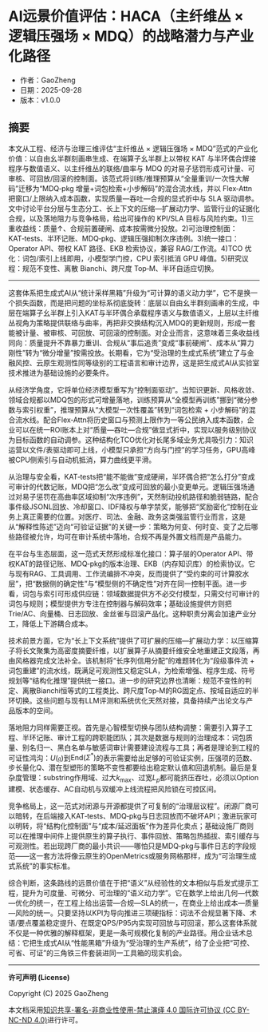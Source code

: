 ﻿# AI远景价值评估：HACA（主纤维丛 × 逻辑压强场 × MDQ）的战略潜力与产业化路径

- 作者：GaoZheng
- 日期：2025-09-28
- 版本：v1.0.0

## 摘要
本文从工程、经济与治理三维评估“主纤维丛 × 逻辑压强场 × MDQ”范式的产业化价值：以自由幺半群刻画串生成、在端算子幺半群上以带权 KAT 与半环偶合焊接程序与数值语义、以主纤维丛的联络/曲率与 MDQ 的对易子惩罚形成可计量、可审核、可回放/回滚的控制面。该范式将训练/推理预算从“全量重训/一次性大解码”迁移为“MDQ‑pkg 增量+词包检索+小步解码”的混合流水线，并以 Flex‑Attn 把窗口/上限纳入成本函数，实现质量—吞吐—合规的显式折中与 SLA 驱动调参。文中讨论平台分层与生态分工、长上下文的压缩—扩展动力学、监管行业的证据化合规，以及落地阻力与竞争格局，给出可操作的 KPI/SLA 目标与风险约束。1)三重收益线：质量↑、合规前置硬闸、成本按需微分投放。2)可治理控制面：KAT‑tests、半环记账、MDQ‑pkg、逻辑压强抑制次序违例。3)统一接口：Operator API、带权 KAT 路径、EKB 检索协议，兼容 RAG/工作流。4)TCO 优化：词包/索引上线即用，小模型学门控，CPU 索引抵消 GPU 峰值。5)研究议程：规范不变性、离散 Bianchi、跨尺度 Top‑M、半环自适应切换。

---

这套体系把生成式AI从“统计采样黑箱”升级为“可计算的语义动力学”，它不是换一个损失函数，而是把问题的坐标系彻底旋转：底层以自由幺半群刻画串的生成，中层在端算子幺半群上引入KAT与半环偶合承载程序语义与数值语义，上层以主纤维丛视角为策略提供联络与曲率，再把非交换结构沉入MDQ的更新规则，形成一套能被计量、被审核、可回放、可回滚的控制面。对企业而言，这意味着三条收益线同向：质量提升不靠暴力重训、合规从“事后追责”变成“事前硬闸”、成本从“算力刚性”转为“微分增量”按需投放。长期看，它为“受治理的生成式系统”建立了与金融风控、云原生观测性同等级别的工程语言和审计边界，这是把生成式AI从实验室技术推进为基础设施的必要条件。

从经济学角度，它将单位经济模型重写为“控制面驱动”。当知识更新、风格收敛、领域合规都以MDQ包的形式可增量落地，训练预算从“全模型再训练”挪到“微分参数与索引权重”，推理预算从“大模型一次性覆盖”转到“词包检索 + 小步解码”的混合流水线。配合Flex‑Attn将历史窗口与预测上限作为一等公民纳入成本函数，企业可以在统一ROI账本上对“质量—吞吐—合规”做显式折中，实现以服务级别协议为目标函数的自动调参。这种结构化TCO优化对长尾多域业务尤具吸引力：知识运营以文件/表驱动即可上线，小模型只承担“方向与门控”的学习任务，GPU高峰被CPU侧索引与自动机抵消，算力曲线更平滑。

从治理与安全看，KAT‑tests把“能不能做”变成硬闸，半环偶合把“怎么打分”变成可审计的代数记账，MDQ把“怎么改”变成可回放的最小变更单元。逻辑压强场通过对易子惩罚在高曲率区域抑制“次序违例”，天然制动投机路径和脆弱链路，配合事件级JSONL回放、冷却窗口、IDF降权与单字禁奖，能够把“奖励密化”控制在业务上真正需要的位置。对医疗、司法、金融、政务这类强监管行业而言，这是从“解释性陈述”迈向“可验证证据”的关键一步：策略为何变、何时变、变了之后哪些路径被允许，均可在审计系统中落地，合规不再是外置文档而是产品能力。

在平台与生态层面，这一范式天然形成标准化接口：算子层的Operator API、带权KAT的路径记账、MDQ‑pkg的版本治理、EKB（内存知识库）的检索协议。它与现有RAG、工具调用、工作流编排不冲突，反而提供了“受约束的可计算胶水层”，把“数据侧的确定性”与“模型侧的不确定性”对齐在同一控制平面。进一步看，词包与索引可形成供应链：领域数据提供方不必交付模型，只需交付可审计的词包与规则；模型提供方专注在控制器与解码效率；基础设施提供方则把Trie/AC、向量桶、日志回放、金丝雀与回滚产品化。这种职责分离会加速产业分工，降低上下游耦合成本。

技术前景方面，它为“长上下文系统”提供了可扩展的压缩—扩展动力学：以压缩算子将长文聚集为高密度摘要纤维，以扩展算子从摘要纤维安全地重建正文段落，再由风格器完成文法补全。该机制将“长序列信用分配”的难题转化为“段级事件流 + 词包重建”的流水线，既满足可观测性又稳定SLA，为检索增强、程序生成、符号规划等“结构化推理”提供统一接口。进一步的研究边界也清晰：规范不变性的判定、离散Bianchi恒等式的工程类比、跨尺度Top‑M的RG固定点、按域自适应的半环切换。这些问题与现有LLM评测和系统优化天然对接，具备持续产出论文与产品版本的空间。

落地阻力同样需要正视。首先是心智模型切换与团队结构调整：需要引入算子工程、半环记账、审计工程的跨职能团队；其次是数据与规则的治理成本：词包质量、别名归一、黑白名单与敏感词审计需要建设流程与工具；再者是理论到工程的可证性鸿沟：$U(\mathfrak g)$到$\mathrm{End}(\Sigma^*)$的表示需要给出足够的可验证实例，压强项的范数、步长量化Q、潜在型塑形的策略不变性都要给出稳定默认值和回退机制。最后是复杂度管理：substring作用域、过大$k_{\max}$、过宽$L_p$都可能挤压吞吐，必须以Option建模、状态缓存、AC自动机与双缓冲上线流程把风险锁在可控区间。

竞争格局上，这一范式对闭源与开源都提供了可复制的“治理层议程”。闭源厂商可以暗转，在后端接入KAT‑tests、MDQ‑pkg与日志回放而不破坏API；激进玩家可以明转，将“结构化控制面”与“成本/延迟面板”作为差异化卖点；基础设施厂商则可以在推理中间件上提供原生的算子执行、事件回放、策略包热插拔、索引缓存与可观测性。若出现跨厂商的最小共识——哪怕只是MDQ‑pkg与事件日志的字段规范——这一套方法将像云原生的OpenMetrics或服务网格那样，成为“可治理生成式系统”的事实标准。

综合判断，这条路线的远景价值在于把“语义”从经验性的文本相似与启发式提示工程，提升为可度量、可微分、可治理的“语义动力学”。它在数学上给出几何—代数—优化的统一，在工程上给出运营—合规—SLA的统一，在商业上给出成本—质量—风险的统一。只要坚持以KPI为导向推进三项硬指标：词法不合规显著下降、术语/要点覆盖稳定提升、在既定QPS/P95内实现可回放与可回滚，那么这套体系就不仅是一种优雅的解释框架，更是一条可规模化复制的产业路径。用企业话术总结：它把生成式AI从“性能黑箱”升级为“受治理的生产系统”，给了企业把“可控、可省、可证”的三角铁三件套装进同一工具箱的现实机会。

---

**许可声明 (License)**

Copyright (C) 2025 GaoZheng

本文档采用[知识共享-署名-非商业性使用-禁止演绎 4.0 国际许可协议 (CC BY-NC-ND 4.0)](https://creativecommons.org/licenses/by-nc-nd/4.0/deed.zh-Hans)进行许可。

